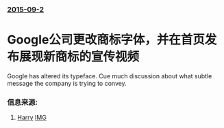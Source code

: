 ### [2015-09-2](/news/2015/09/2/index.md)

##### 
# Google公司更改商标字体，并在首页发布展现新商标的宣传视频 

Google has altered its typeface. Cue much discussion about what subtle message the company is trying to convey.


### 信息来源:

1. [Harry](http://www.bbc.com/news/magazine-34126251) [IMG](https://ichef.bbci.co.uk/news/1024/branded_news/F17E/production/_85322816_google3.jpg)
